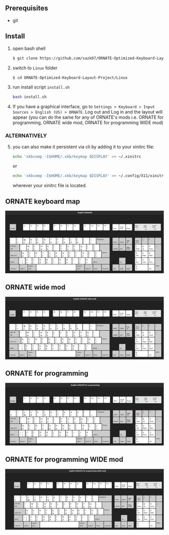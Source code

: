 ## Prerequisites

- git

## Install

1. open bash shell

   ```bash
   $ git clone https://github.com/sazk07/ORNATE-Optimized-Keyboard-Layout-Project.git
   ```

2. switch to `Linux` folder

   ```bash
   $ cd ORNATE-Optimized-Keyboard-Layout-Project/Linux
   ```

3. run install script `install.sh`

   ```bash
   bash install.sh
   ```

4. If you have a graphical interface, go to `Settings > Keyboard > Input Sources > English (US) > ORNATE`. Log out and Log in and the layout will appear (you can do the same for any of ORNATE's mods i.e. ORNATE for programming, ORNATE wide mod, ORNATE for programming WIDE mod)

### ALTERNATIVELY

5. you can also make it persistent via cli by adding it to your xinitrc file:

   ```bash
   echo 'xkbcomp -I$HOME/.xkb/keymap $DISPLAY' >> ~/.xinitrc
   ```

   or

   ```bash
   echo 'xkbcomp -I$HOME/.xkb/keymap $DISPLAY' >> ~/.config/X11/xinitrc
   ```

   wherever your xinitrc file is located.

## ORNATE keyboard map

![ORNATE Keyboard map](./img/ORNATE.jpg)

## ORNATE wide mod

![ORNATE wide mod](./img/ORNATE%20wide%20mod.jpg)

## ORNATE for programming

![ORNATE for programming](./img/ORNATE%20for%20programming.jpg)

## ORNATE for programming WIDE mod

![ORNATE for programming WIDE mod](./img/ORNATE%20for%20programming%20WIDE%20mod.jpg)
